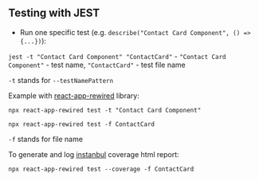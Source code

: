 
## Testing with JEST

- Run one specific test (e.g. `describe("Contact Card Component", () => {...})`):

`jest -t "Contact Card Component" "ContactCard"` - `"Contact Card Component"` - test name, `"ContactCard"` - test file name

`-t` stands for `--testNamePattern`

Example with [react-app-rewired](https://github.com/timarney/react-app-rewired) library:

`npx react-app-rewired test -t "Contact Card Component"`

`npx react-app-rewired test -f ContactCard`

`-f` stands for file name

To generate and log [instanbul](https://istanbul.js.org/) coverage html report:

`npx react-app-rewired test --coverage -f ContactCard`
